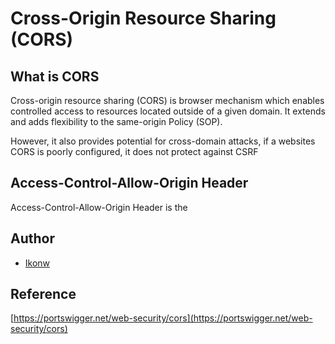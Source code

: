 # Cross-Origin Resource Sharing (CORS)

## What is CORS&#x20;

Cross-origin resource sharing (CORS) is browser mechanism which enables controlled access to resources located outside of a given domain. It extends and adds flexibility to the same-origin Policy (SOP).

However, it also provides potential for cross-domain attacks, if a websites CORS is poorly configured, it does not protect against CSRF



## Access-Control-Allow-Origin Header

Access-Control-Allow-Origin Header is the&#x20;

## Author

* [Ikonw](https://github.com/Ik0nw)

## Reference

[https://portswigger.net/web-security/cors](https://portswigger.net/web-security/cors)
